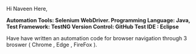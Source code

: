 Hi Naveen Here,

**Automation Tools: Selenium WebDriver.
Programming Language: Java,
Test Framework: TestNG
Version Control: GitHub
Test IDE : Eclipse**

Have have written an automation code for browser navigation through 3 broswer ( Chrome , Edge , FireFox ).

